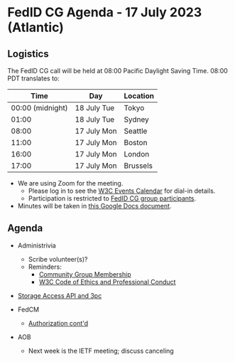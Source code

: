 # FedID CG Agenda - 17 July 2023 (Atlantic)

## Logistics

The FedID CG call will be held at 08:00 Pacific Daylight Saving Time. 08:00 PDT translates to:

| Time         | Day    | Location      |
| ------------ | ------ | ------------- |
| 00:00 (midnight) | 18 July Tue | Tokyo         |
| 01:00 | 18 July Tue | Sydney        |
| 08:00 | 17 July Mon | Seattle       |
| 11:00 | 17 July Mon | Boston        |
| 16:00 | 17 July Mon | London        |
| 17:00 | 17 July Mon | Brussels      |


* We are using Zoom for the meeting.
    * Please log in to see the [W3C Events Calendar](https://www.w3.org/events/meetings/af7a9147-f688-4a92-b413-a2e4a2441161/20230717T080000) for dial-in details. 
    * Participation is restricted to [FedID CG group participants](https://www.w3.org/community/fed-id/participants).
* Minutes will be taken in [this Google Docs document](https://docs.google.com/document/d/1O7Rn8Aj4rsYWohdEP61lnGdgkai0xTZFQgm7XEA0RBM/edit#).


## Agenda

* Administrivia
  * Scribe volunteer(s)?
  * Reminders: 
     * [Community Group Membership](https://www.w3.org/community/fed-id/)
     * [W3C Code of Ethics and Professional Conduct](https://www.w3.org/Consortium/cepc/)

* [Storage Access API and 3pc](https://github.com/bvandersloot-mozilla/top-level-storage-access)

* FedCM 
  * [Authorization cont'd](https://github.com/fedidcg/FedCM/issues/477)


* AOB
	* Next week is the IETF meeting; discuss canceling

